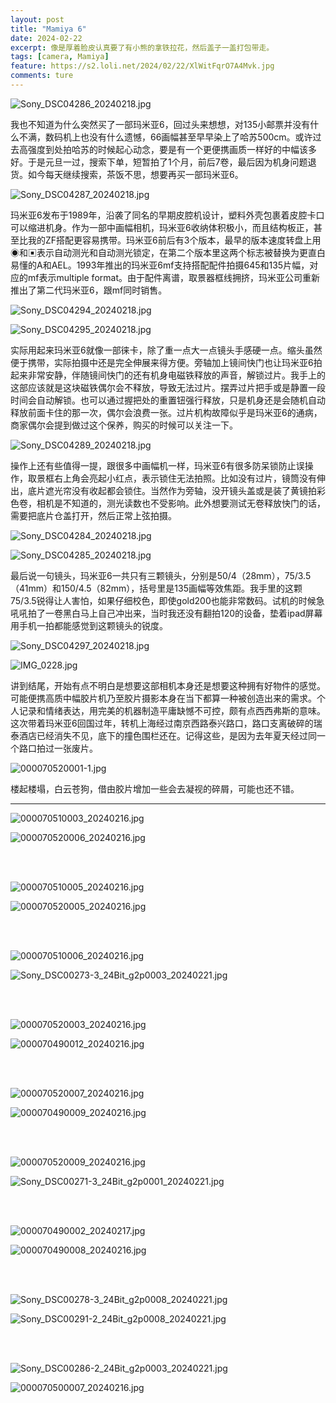 ```yaml
---
layout: post
title: "Mamiya 6"
date: 2024-02-22
excerpt: 像是厚着脸皮认真要了有小熊的拿铁拉花，然后盖子一盖打包带走。
tags: [camera, Mamiya]
feature: https://s2.loli.net/2024/02/22/XlWitFqrO7A4Mvk.jpg
comments: ture
---
```




![Sony_DSC04286_20240218.jpg](https://s2.loli.net/2024/02/22/p1iWaQjUNHLg7M5.jpg)

我也不知道为什么突然买了一部玛米亚6，回过头来想想，对135小邮票并没有什么不满，数码机上也没有什么遗憾，66画幅甚至早早染上了哈苏500cm。或许过去高强度到处拍哈苏的时候起心动念，要是有一个更便携画质一样好的中幅该多好。于是元旦一过，搜索下单，短暂拍了1个月，前后7卷，最后因为机身问题退货。如今每天继续搜索，茶饭不思，想要再买一部玛米亚6。

![Sony_DSC04287_20240218.jpg](https://s2.loli.net/2024/02/22/Ia9FxSUfc8GNkhB.jpg)


玛米亚6发布于1989年，沿袭了同名的早期皮腔机设计，塑料外壳包裹着皮腔卡口可以缩进机身。作为一部中画幅相机，玛米亚6收纳体积极小，而且结构板正，甚至比我的ZF搭配更容易携带。玛米亚6前后有3个版本，最早的版本速度转盘上用◉和▣表示自动测光和自动测光锁定，在第二个版本里这两个标志被替换为更直白易懂的A和AEL。1993年推出的玛米亚6mf支持搭配配件拍摄645和135片幅，对应的mf表示multiple format。由于配件离谱，取景器框线拥挤，玛米亚公司重新推出了第二代玛米亚6，跟mf同时销售。

![Sony_DSC04294_20240218.jpg](https://s2.loli.net/2024/02/22/dUiLv3EMwBjVcKx.jpg)

![Sony_DSC04295_20240218.jpg](https://s2.loli.net/2024/02/22/Yv7m8CrzLyN12Q9.jpg)


实际用起来玛米亚6就像一部徕卡，除了重一点大一点镜头手感硬一点。缩头虽然便于携带，实际拍摄中还是完全伸展来得方便。旁轴加上镜间快门也让玛米亚6拍起来非常安静，伴随镜间快门的还有机身电磁铁释放的声音，解锁过片。我手上的这部应该就是这块磁铁偶尔会不释放，导致无法过片。摆弄过片把手或是静置一段时间会自动解锁。也可以通过握把处的重置钮强行释放，只是机身还是会随机自动释放前面卡住的那一次，偶尔会浪费一张。过片机构故障似乎是玛米亚6的通病，商家偶尔会提到做过这个保养，购买的时候可以关注一下。

![Sony_DSC04289_20240218.jpg](https://s2.loli.net/2024/02/22/Vly5hDYU4NknJ9M.jpg)

操作上还有些值得一提，跟很多中画幅机一样，玛米亚6有很多防呆锁防止误操作，取景框右上角会亮起小红点，表示锁住无法拍照。比如没有过片，镜筒没有伸出，底片遮光帘没有收起都会锁住。当然作为旁轴，没开镜头盖或是装了黄镜拍彩色卷，相机是不知道的，测光读数也不受影响。此外想要测试无卷释放快门的话，需要把底片仓盖打开，然后正常上弦拍摄。

![Sony_DSC04284_20240218.jpg](https://s2.loli.net/2024/02/22/L84xhDZjizaOQS1.jpg)

![Sony_DSC04285_20240218.jpg](https://s2.loli.net/2024/02/22/XlWitFqrO7A4Mvk.jpg)

最后说一句镜头，玛米亚6一共只有三颗镜头，分别是50/4（28mm），75/3.5（41mm）和150/4.5（82mm），括号里是135画幅等效焦距。我手里的这颗75/3.5锐得让人害怕，如果仔细校色，即使gold200也能非常数码。试机的时候急吼吼拍了一卷黑白马上自己冲出来，当时我还没有翻拍120的设备，垫着ipad屏幕用手机一拍都能感觉到这颗镜头的锐度。

![Sony_DSC04297_20240218.jpg](https://s2.loli.net/2024/02/22/ZEDyxfQaNLAMUwR.jpg)

![IMG_0228.jpg](https://s2.loli.net/2024/02/22/Aso8fLv5XryjnId.jpg)

讲到结尾，开始有点不明白是想要这部相机本身还是想要这种拥有好物件的感觉。可能便携高质中幅胶片机乃至胶片摄影本身在当下都算一种被创造出来的需求。个人记录和情绪表达，用完美的机器制造平庸缺憾不可控，颇有点西西弗斯的意味。这次带着玛米亚6回国过年，转机上海经过南京西路泰兴路口，路口支离破碎的瑞泰酒店已经消失不见，底下的撞色围栏还在。记得这些，是因为去年夏天经过同一个路口拍过一张废片。

![000070520001-1.jpg](https://s2.loli.net/2024/02/22/Bd1x4zfTUY8GVM6.jpg)

楼起楼塌，白云苍狗，借由胶片增加一些会去凝视的碎屑，可能也还不错。

---


![000070510003_20240216.jpg](https://s2.loli.net/2024/02/22/h1nktpwgO72oBZ4.jpg)

![000070520006_20240216.jpg](https://s2.loli.net/2024/02/22/ztqorYSb3TlB1Of.jpg)

<br>
<br>

![000070510005_20240216.jpg](https://s2.loli.net/2024/02/22/QAN5piHX8aeRcyT.jpg)

![000070520005_20240216.jpg](https://s2.loli.net/2024/02/22/az2b9ueGJUwVAPs.jpg)

<br>
<br>

![000070510006_20240216.jpg](https://s2.loli.net/2024/02/22/WxmoAIGK2HQuDVT.jpg)

![Sony_DSC00273-3_24Bit_g2p0003_20240221.jpg](https://s2.loli.net/2024/02/22/vbBXKLC2gNUSOl9.jpg)

<br>
<br>

![000070520003_20240216.jpg](https://s2.loli.net/2024/02/22/LmyG6ZgjdlwOJMV.jpg)

![000070490012_20240216.jpg](https://s2.loli.net/2024/02/22/Cb5oSJOGQRNrc6n.jpg)

<br>
<br>

![000070520007_20240216.jpg](https://s2.loli.net/2024/02/22/OKxfyCsJj7MNSaQ.jpg)

![000070490009_20240216.jpg](https://s2.loli.net/2024/02/22/TUPrkVljsHtK91A.jpg)

<br>
<br>

![000070520009_20240216.jpg](https://s2.loli.net/2024/02/22/ih4F87rREftve1n.jpg)

![Sony_DSC00271-3_24Bit_g2p0001_20240221.jpg](https://s2.loli.net/2024/02/22/BGzAsXLKeOTuNC2.jpg)

<br>
<br>

![000070490002_20240217.jpg](https://s2.loli.net/2024/02/22/EGniKdJPOebsaYF.jpg)

![000070490008_20240216.jpg](https://s2.loli.net/2024/02/22/gD6ymtrNM3PvpVA.jpg)

<br>
<br>

![Sony_DSC00278-3_24Bit_g2p0008_20240221.jpg](https://s2.loli.net/2024/02/22/RQKNuMH8A3vFS9g.jpg)

![Sony_DSC00291-2_24Bit_g2p0008_20240221.jpg](https://s2.loli.net/2024/02/22/M2BoJuZHzEPlCN1.jpg)

<br>
<br>

![Sony_DSC00286-2_24Bit_g2p0003_20240221.jpg](https://s2.loli.net/2024/02/22/vqMc4JHLixhWp3d.jpg)

![000070500007_20240216.jpg](https://s2.loli.net/2024/02/22/I9bPqD1MRajvJfE.jpg)